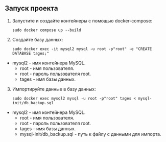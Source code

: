 ## Запуск проекта
1. Запустите  и  создайте  контейнеры  с  помощью  docker-compose:
   
    ``````
    sudo docker compose up --build

2. Создайте базу данных:
 
    ``````
   sudo docker exec -it mysql2 mysql -u root -p"root" -e "CREATE DATABASE tages;"

*  mysql2  -  имя  контейнера  MySQL.
    *  root  -  имя  пользователя.
    *  root  -  пароль  пользователя  root.
    *  tages  -  имя  базы  данных.

3. Импортируйте  данные  в  базу  данных:

    ``````
   sudo docker exec mysql2 mysql -u root -p"root" tages < mysql-init/db_backup.sql

*  mysql2  -  имя  контейнера  MySQL.
    *  root  -  имя  пользователя.
    *  root  -  пароль  пользователя  root.
    *  tages  -  имя  базы  данных.
    *  mysql-init/db_backup.sql  -  путь  к  файлу  с  данными  для  импорта.
